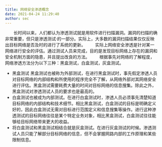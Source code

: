 ```yaml
---
title: 网络安全渗透概念
date: 2021-04-24 11:29:40
author: sec
---
```

&emsp;&emsp;长时间以来，人们都认为渗透测试就是用软件进行扫描漏洞。漏洞的扫描的确非常重要，但只是渗透测试·的一部分。实际上，大多数的漏洞扫描结果仅仅反映出目标网络是否及时的进行了系统的更新。
&emsp;&emsp;实际上网络安全渗透是针对某一网络进行安全的评估。通过测试人员来完成，目的是发现目标网络上存在的漏洞和安全机制方面的隐患，并且提出改良的方法。
&emsp;&emsp;根据事先对网络的了解程度，网络渗透方法分为以下三种：黑盒测试，白盒测试，灰盒测试。
- 黑盒测试
黑盒测试也被称为外部测试，在进行黑盒测试时，事先假定渗透人员对目标网络的内部结构和所使用的程序完全不了解，从网络外部对其网络安全进行评估。黑盒测试需要耗费大量的时间对目标网络的信息搜集。除此之外，黑盒测试对渗透测试人员的要求也是最高的。
- 白盒测试也被成为内部测试。在进行白盒测试时，渗透人员必须事先清楚知道目标网络的内部结构和技术细节。相比黑盒测试，白盒测试的目标是明确定义好的，因此白盒测试无需对目标进行范围定义和信息搜集等操作。进行这种渗透测试的目标网络往往是某个特定业务对象，相比黑盒测试，白盒测试往往能够给目标网络带来更大的收益。
- 将白盒测试和黑盒测试相结合就是灰盒测试。在进行灰盒测试的时候。渗透测试人员只能了解部分目标网络的信息，但不会掌握网路内部的工作原理和某些限制信息。
